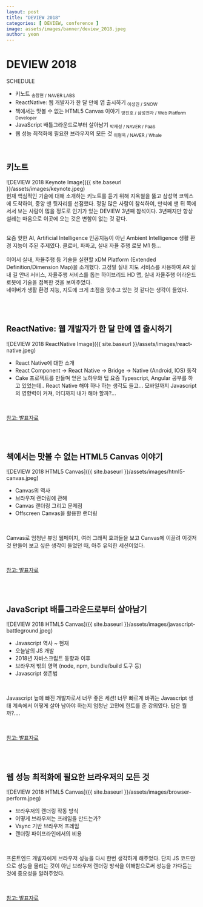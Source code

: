 ```yaml
---
layout: post
title: "DEVIEW 2018"
categories: [ DEVIEW, conference ]
image: assets/images/banner/deview_2018.jpeg
author: yeon
---
```


# DEVIEW 2018
SCHEDULE
- 키노트 <sub>송창현 / NAVER LABS</sub>
- ReactNative: 웹 개발자가 한 달 만에 앱 출시하기 <sub>이성민 / SNOW</sub>
- 책에서는 맛볼 수 없는 HTML5 Canvas 이야기 ​<sub>방진호 / 삼성전자 / Web Platform Developer</sub>
- JavaScript 배틀그라운드로부터 살아남기 <sub>박재성 / NAVER / PaaS</sub>
- 웹 성능 최적화에 필요한 브라우저의 모든 것 <sub>이형욱 / NAVER / Whale</sub>

<br>

## 키노트
![DEVIEW 2018 Keynote Image]({{ site.baseurl }}/assets/images/keynote.jpeg)
<br>
현재 핵심적인 기술에 대해 소개하는 키노트를 듣기 위해 지옥철을 뚫고 삼성역 코엑스에 도착하여, 중앙 맨 뒷자리를 선점했다.
정말 많은 사람이 참석하여, 만석에 맨 뒤 쪽에 서서 보는 사람이 많을 정도로 인기가 있는 DEVIEW 3년째 참석이다.
3년째지만 항상 설레는 마음으로 이곳에 오는 것은 변함이 없는 것 같다.

<br>
요즘 핫한 AI, Artificial Intelligence 인공지능이 아닌 Ambient Intelligence 생활 환경 지능이 주된 주제였다.
클로버, 파파고, 실내 자율 주행 로봇 M1 등... <br>

<br>
이어서 실내, 자율주행 등 기술을 실현할 xDM Platform (Extended Definition/Dimension Map)을 소개했다.
고정밀 실내 지도 서비스를 사용하여 AR 실내 길 안내 서비스, 자율주행 서비스를 돕는 하이브리드 HD 맵, 실내 자율주행 어라운드 로봇에 기술을 접목한 것을 보여주었다.

<br>
네이버가 생활 환경 지능, 지도에 크게 초점을 맞추고 있는 것 같다는 생각이 들었다.

<br><br>


## ReactNative: 웹 개발자가 한 달 만에 앱 출시하기
![DEVIEW 2018 ReactNative Image]({{ site.baseurl }}/assets/images/react-native.jpeg)
- React Native에 대한 소개
- React Component -> React Native -> Bridge -> Native (Android, IOS) 동작
- Cake 프로젝트를 만들며 얻은 노하우와 팁
요즘 Typescript, Angular 공부를 하고 있었는데.. React Native 해야 하나 하는 생각도 들고...
모바일까지 Javascript의 영향력이 커져, 어디까지 내가 해야 할까?...

<br>

[참고: 발표자료](https://www.slideshare.net/deview/121react-native)

<br><br>


## 책에서는 맛볼 수 없는 HTML5 Canvas 이야기
![DEVIEW 2018 HTML5 Canvas]({{ site.baseurl }}/assets/images/html5-canvas.jpeg)
- Canvas의 역사
- 브라우져 랜더링에 관해
- Canvas 랜더링 그리고 문제점
- Offscreen Canvas을 활용한 랜더링

<br>

Canvas로 엄청난 뷰잉 웹페이지, 여러 그래픽 효과들을 보고 Canvas에 이끌려 이것저것 만들어 보고 싶은 생각이 들었던 때,
아주 유익한 세션이었다.

<br>

[참고: 발표자료](https://www.slideshare.net/deview/122-html5-canvas)

<br><br>

## JavaScript 배틀그라운드로부터 살아남기
![DEVIEW 2018 HTML5 Canvas]({{ site.baseurl }}/assets/images/javascript-battleground.jpeg)
- Javascript 역사 ~ 현재
- 오늘날의 JS 개발
- 2018년 자바스크립트 동향과 이후
- 브라우저 밖의 영역 (node, npm, bundle/build 도구 등)
- Javascript 생존법

<br>

Javascript 늪에 빠진 개발자로서 너무 좋은 세션! 너무 빠르게 바뀌는 Javascript 생태 계속에서 어떻게 살아 남아야 하는지
엄청난 고민에 힌트를 준 강의였다. 답은 뭘까?....


<br>

[참고: 발표자료](https://www.slideshare.net/deview/122-html5-canvas)

<br><br>

## 웹 성능 최적화에 필요한 브라우저의 모든 것
![DEVIEW 2018 HTML5 Canvas]({{ site.baseurl }}/assets/images/browser-perform.jpeg)
- 브라우저의 랜더링 작동 방식
- 어떻게 브라우저는 프래임을 만드는가?
- Vsync 기반 브라우저 프레임
- 랜더링 파이프라인에서의 비용

<br>

프론트엔드 개발자에게 브라우저 성능을 다시 한번 생각하게 해주었다. 단지 JS 코드만으로 성능을 올리는 것이 아닌 브라우저 렌더링 방식을 이해함으로써
성능을 가다듬는 것에 중요성을 알려주었다.

<br>

[참고: 발표자료](https://www.slideshare.net/deview/125-119068291)

<br><br><br>